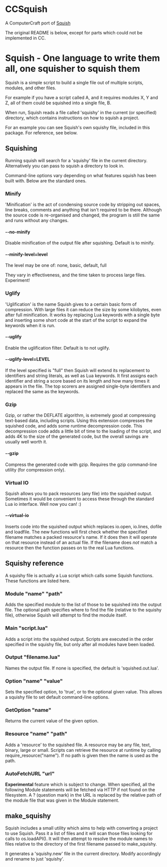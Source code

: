 CCSquish
========

A ComputerCraft port of [Squish](https://github.com/LuaDist/squish)

The original README is below, except for parts which could not be implemented in CC.

# Squish - One language to write them all, one squisher to squish them

Squish is a simple script to build a single file out of multiple scripts, modules, and other files.

For example if you have a script called A, and it requires modules X, Y and Z, all of them could be squished 
into a single file, B.

When run, Squish reads a file called 'squishy' in the current (or specified) directory, which contains 
instructions on how to squish a project.

For an example you can see Squish's own squishy file, included in this package. For reference, see below.

## Squishing

Running squish will search for a 'squishy' file in the current directory. Alternatively you can pass to squish 
a directory to look in.

Command-line options vary depending on what features squish has been built with. Below are the standard ones.

### Minify
'Minification' is the act of condensing source code by stripping out spaces, line breaks, comments and anything 
that isn't required to be there. Although the source code is re-organised and changed, the program is still the 
same and runs without any changes.

#### --no-minify
Disable minification of the output file after squishing. Default is to minify.

#### --minify-level=level
The level may be one of: none, basic, default, full

They vary in effectiveness, and the time taken to process large files. Experiment!

### Uglify
'Uglification' is the name Squish gives to a certain basic form of compression. With large files it can reduce the 
size by some kilobytes, even after full minification. It works by replacing Lua keywords with a single byte and 
inserting some short code at the start of the script to expand the keywords when it is run.

#### --uglify
Enable the uglification filter. Default is to not uglify.

#### --uglify-level=LEVEL
If the level specified is "full" then Squish will extend its replacement to identifiers and string literals, as
well as Lua keywords. It first assigns each identifier and string a score based on its length and how many times
it appears in the file. The top scorers are assigned single-byte identifiers and replaced the same as the keywords.

### Gzip
Gzip, or rather the DEFLATE algorithm, is extremely good at compressing text-based data, including scripts. Using
this extension compresses the squished code, and adds some runtime decompression code. This decompression code adds
a little bit of time to the loading of the script, and adds 4K to the size of the generated code, but the overall
savings are usually well worth it.

#### --gzip
Compress the generated code with gzip. Requires the gzip command-line utility (for compression only).

### Virtual IO
Squish allows you to pack resources (any file) into the squished output. Sometimes it would be convenient to access these through 
the standard Lua io interface. Well now you can! :)

#### --virtual-io
Inserts code into the squished output which replaces io.open, io.lines, dofile and loadfile. The new functions will first check 
whether the specified filename matches a packed resource's name. If it does then it will operate on that resource instead of an 
actual file. If the filename does _not_ match a resource then the function passes on to the real Lua functions.

## Squishy reference

A squishy file is actually a Lua script which calls some Squish functions. These functions are listed here.

### Module "name" "path"
Adds the specified module to the list of those to be squished into the output file. The optional path specifies 
where to find the file (relative to the squishy file), otherwise Squish will attempt to find the module itself.

### Main "script.lua"
Adds a script into the squished output. Scripts are executed in the order specified in the squishy file, but only 
after all modules have been loaded.

### Output "filename.lua"
Names the output file. If none is specified, the default is 'squished.out.lua'.

### Option "name" "value"
Sets the specified option, to 'true', or to the optional given value. This allows a squishy file to set default 
command-line options.

### GetOption "name"
Returns the current value of the given option.

### Resource "name" "path"
Adds a 'resource' to the squished file. A resource may be any file, text, binary, large or small. Scripts can 
retrieve the resource at runtime by calling require_resource("name"). If no path is given then the name is used 
as the path.

### AutoFetchURL "url"
**Experimental** feature which is subject to change. When specified, all the following Module statements will be 
fetched via HTTP if not found on the filesystem. A ? (question mark) in the URL is replaced by the relative path 
of the module file that was given in the Module statement.

## make_squishy

Squish includes a small utility which aims to help with converting a project to use Squish. Pass it a list of files 
and it will scan those files looking for calls to os.loadAPI(). It will then attempt to resolve the module names to 
files relative to the directory of the first filename passed to make_squishy.

It generates a 'squishy.new' file in the current directory. Modify accordingly and rename to just 'squishy'.